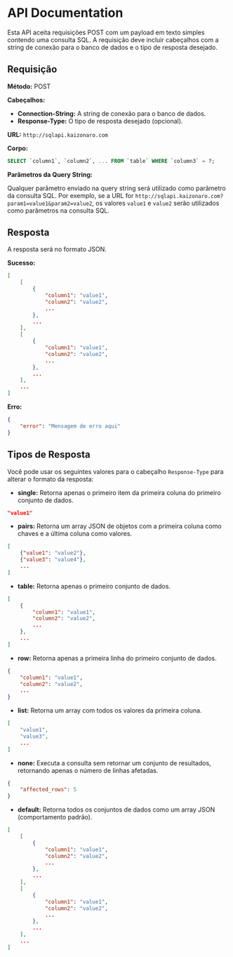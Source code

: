 # API Documentation

Esta API aceita requisições POST com um payload em texto simples contendo uma consulta SQL. A requisição deve incluir cabeçalhos com a string de conexão para o banco de dados e o tipo de resposta desejado.

## Requisição

**Método:** POST

**Cabeçalhos:**
- **Connection-String:** A string de conexão para o banco de dados.
- **Response-Type:** O tipo de resposta desejado (opcional).

**URL:** `http://sqlapi.kaizonaro.com`

**Corpo:**
```sql
SELECT `column1`, `column2`, ... FROM `table` WHERE `column3` = ?;
```

**Parâmetros da Query String:**

Qualquer parâmetro enviado na query string será utilizado como parâmetro da consulta SQL. Por exemplo, se a URL for `http://sqlapi.kaizonaro.com?param1=value1&param2=value2`, os valores `value1` e `value2` serão utilizados como parâmetros na consulta SQL.

## Resposta

A resposta será no formato JSON.

**Sucesso:**
```json
[
    [
        {
            "column1": "value1",
            "column2": "value2",
            ...
        },
        ...
    ],
    [
        {
            "column1": "value1",
            "column2": "value2",
            ...
        },
        ...
    ],
    ...
]
```

**Erro:**
```json
{
    "error": "Mensagem de erro aqui"
}
```

## Tipos de Resposta

Você pode usar os seguintes valores para o cabeçalho `Response-Type` para alterar o formato da resposta:

- **single:** Retorna apenas o primeiro item da primeira coluna do primeiro conjunto de dados.
```json
"value1"
```

- **pairs:** Retorna um array JSON de objetos com a primeira coluna como chaves e a última coluna como valores.
```json
[
    {"value1": "value2"},
    {"value3": "value4"},
    ...
]
```

- **table:** Retorna apenas o primeiro conjunto de dados.
```json
[
    {
        "column1": "value1",
        "column2": "value2",
        ...
    },
    ...
]
```

- **row:** Retorna apenas a primeira linha do primeiro conjunto de dados.
```json
{
    "column1": "value1",
    "column2": "value2",
    ...
}
```

- **list:** Retorna um array com todos os valores da primeira coluna.
```json
[
    "value1",
    "value3",
    ...
]
```

- **none:** Executa a consulta sem retornar um conjunto de resultados, retornando apenas o número de linhas afetadas.
```json
{
    "affected_rows": 5
}
```

- **default:** Retorna todos os conjuntos de dados como um array JSON (comportamento padrão).
```json
[
    [
        {
            "column1": "value1",
            "column2": "value2",
            ...
        },
        ...
    ],
    [
        {
            "column1": "value1",
            "column2": "value2",
            ...
        },
        ...
    ],
    ...
]
```
